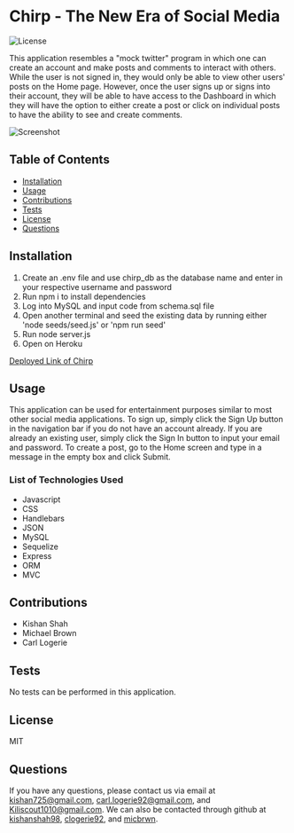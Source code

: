# Chirp - The New Era of Social Media

![License](https://img.shields.io/badge/license-MIT-green.png)

This application resembles a "mock twitter" program in which one can create an account and make posts and comments to interact with others. While the user is not signed in, they would only be able to view other users' posts on the Home page. However, once the user signs up or signs into their account, they will be able to have access to the Dashboard in which they will have the option to either create a post or click on individual posts to have the ability to see and create comments. 

![Screenshot]()

## Table of Contents
* [Installation](#installation)
* [Usage](#usage)
* [Contributions](#contributions)
* [Tests](#tests)
* [License](#license)
* [Questions](#questions)

## Installation
1. Create an .env file and use chirp_db as the database name and enter in your respective username and password
2. Run npm i to install dependencies
3. Log into MySQL and input code from schema.sql file
4. Open another terminal and seed the existing data by running either 'node seeds/seed.js' or 'npm run seed'
5. Run node server.js
6. Open on Heroku

[Deployed Link of Chirp](https://chirp-oneandonly.herokuapp.com/)

## Usage
This application can be used for entertainment purposes similar to most other social media applications. To sign up, simply click the Sign Up button in the navigation bar if you do not have an account already. If you are already an existing user, simply click the Sign In button to input your email and password. To create a post, go to the Home screen and type in a message in the empty box and click Submit.

### List of Technologies Used

- Javascript
- CSS
- Handlebars
- JSON
- MySQL
- Sequelize
- Express
- ORM
- MVC

## Contributions
- Kishan Shah
- Michael Brown
- Carl Logerie

## Tests
No tests can be performed in this application.

## License
MIT

## Questions
If you have any questions, please contact us via email at [kishan725@gmail.com](mailto:kishan725@gmail.com), [carl.logerie92@gmail.com](mailto:carl.logerie92@gmail.com), and [Kiliscout1010@gmail.com](mailto:Kiliscout1010@gmail.com). We can also be contacted through github at [kishanshah98](https://github.com/kishanshah98), [clogerie92](https://github.com/clogerie92), and [micbrwn](https://github.com/micbrwn).
